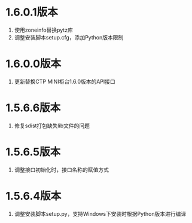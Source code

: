 # 1.6.0.1版本

1. 使用zoneinfo替换pytz库
2. 调整安装脚本setup.cfg，添加Python版本限制

# 1.6.0.0版本

1. 更新替换CTP MINI柜台1.6.0版本的API接口

# 1.5.6.6版本

1. 修复sdist打包缺失lib文件的问题

# 1.5.6.5版本

1. 调整接口初始化时，接口名称的赋值方式

# 1.5.6.4版本

1. 调整安装脚本setup.py，支持Windows下安装时根据Python版本进行编译
